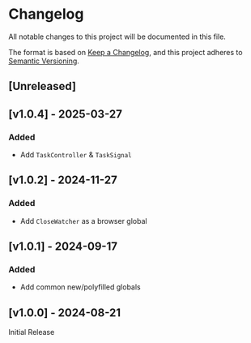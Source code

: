 <!-- markdownlint-disable -->
# Changelog
All notable changes to this project will be documented in this file.

The format is based on [Keep a Changelog](https://keepachangelog.com/en/1.0.0/),
and this project adheres to [Semantic Versioning](https://semver.org/spec/v2.0.0.html).

## [Unreleased]

## [v1.0.4] - 2025-03-27

### Added
- Add `TaskController` & `TaskSignal`

## [v1.0.2] - 2024-11-27

### Added
- Add `CloseWatcher` as a browser global

## [v1.0.1] - 2024-09-17

### Added
- Add common new/polyfilled globals

## [v1.0.0] - 2024-08-21

Initial Release
